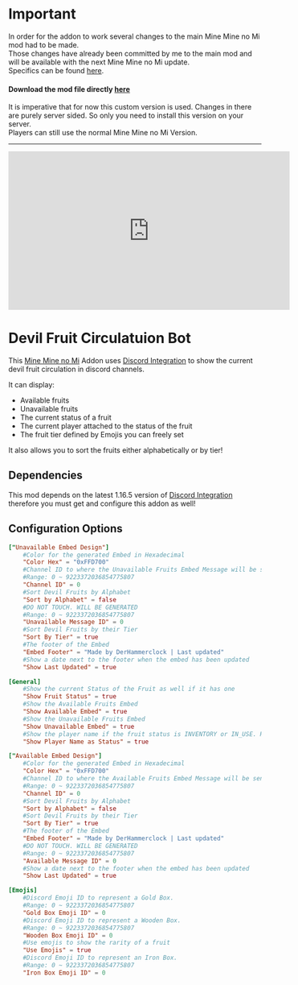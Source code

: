 # Important

In order for the addon to work several changes to the main Mine Mine no Mi mod had to be made.  
Those changes have already been committed by me to the main mod and will be available with the next Mine Mine no Mi update.  
Specifics can be found [here](https://github.com/rathmerdominik/mine-mine-no-mi-modded).  
#### Download the mod file directly [here](https://github.com/rathmerdominik/mine-mine-no-mi-modded/raw/main/release/mine-mine-no-mi-1.16.5-0.9.5-HAMMER.jar) 

It is imperative that for now this custom version is used. Changes in there are purely server sided. So only you need to install this version on your server.  
Players can still use the normal Mine Mine no Mi Version.

---
<iframe width="560" height="315" src="https://www.youtube-nocookie.com/embed/TroIMIvXcwk" title="YouTube video player" frameborder="0" allow="accelerometer; autoplay; clipboard-write; encrypted-media; gyroscope; picture-in-picture; web-share" allowfullscreen></iframe>  

# Devil Fruit Circulatuion Bot 
This [Mine Mine no Mi](https://modrinth.com/mod/mine-mine-no-mi) Addon uses [Discord Integration](https://modrinth.com/plugin/dcintegration) to show the current devil fruit circulation in discord channels.  

It can display:
- Available fruits
- Unavailable fruits
- The current status of a fruit
- The current player attached to the status of the fruit
- The fruit tier defined by Emojis you can freely set

It also allows you to sort the fruits either alphabetically or by tier!

## Dependencies

This mod depends on the latest 1.16.5 version of [Discord Integration](https://modrinth.com/plugin/dcintegration) therefore you must get and configure this addon as well!

## Configuration Options

```toml
["Unavailable Embed Design"]
	#Color for the generated Embed in Hexadecimal
	"Color Hex" = "0xFFD700"
	#Channel ID to where the Unavailable Fruits Embed Message will be sent to. Please make sure the bot has write access!
	#Range: 0 ~ 9223372036854775807
	"Channel ID" = 0
	#Sort Devil Fruits by Alphabet
	"Sort by Alphabet" = false
	#DO NOT TOUCH. WILL BE GENERATED
	#Range: 0 ~ 9223372036854775807
	"Unavailable Message ID" = 0
	#Sort Devil Fruits by their Tier
	"Sort By Tier" = true
	#The footer of the Embed
	"Embed Footer" = "Made by DerHammerclock | Last updated"
	#Show a date next to the footer when the embed has been updated
	"Show Last Updated" = true

[General]
	#Show the current Status of the Fruit as well if it has one
	"Show Fruit Status" = true
	#Show the Available Fruits Embed
	"Show Available Embed" = true
	#Show the Unavailable Fruits Embed
	"Show Unavailable Embed" = true
	#Show the player name if the fruit status is INVENTORY or IN_USE. Requires Show Fruit Status to be true
	"Show Player Name as Status" = true

["Available Embed Design"]
	#Color for the generated Embed in Hexadecimal
	"Color Hex" = "0xFFD700"
	#Channel ID to where the Available Fruits Embed Message will be sent to. Please make sure the bot has write access!
	#Range: 0 ~ 9223372036854775807
	"Channel ID" = 0
	#Sort Devil Fruits by Alphabet
	"Sort by Alphabet" = false
	#Sort Devil Fruits by their Tier
	"Sort By Tier" = true
	#The footer of the Embed
	"Embed Footer" = "Made by DerHammerclock | Last updated"
	#DO NOT TOUCH. WILL BE GENERATED
	#Range: 0 ~ 9223372036854775807
	"Available Message ID" = 0
	#Show a date next to the footer when the embed has been updated
	"Show Last Updated" = true

[Emojis]
	#Discord Emoji ID to represent a Gold Box.
	#Range: 0 ~ 9223372036854775807
	"Gold Box Emoji ID" = 0
	#Discord Emoji ID to represent a Wooden Box.
	#Range: 0 ~ 9223372036854775807
	"Wooden Box Emoji ID" = 0
	#Use emojis to show the rarity of a fruit
	"Use Emojis" = true
	#Discord Emoji ID to represent an Iron Box.
	#Range: 0 ~ 9223372036854775807
	"Iron Box Emoji ID" = 0
```
